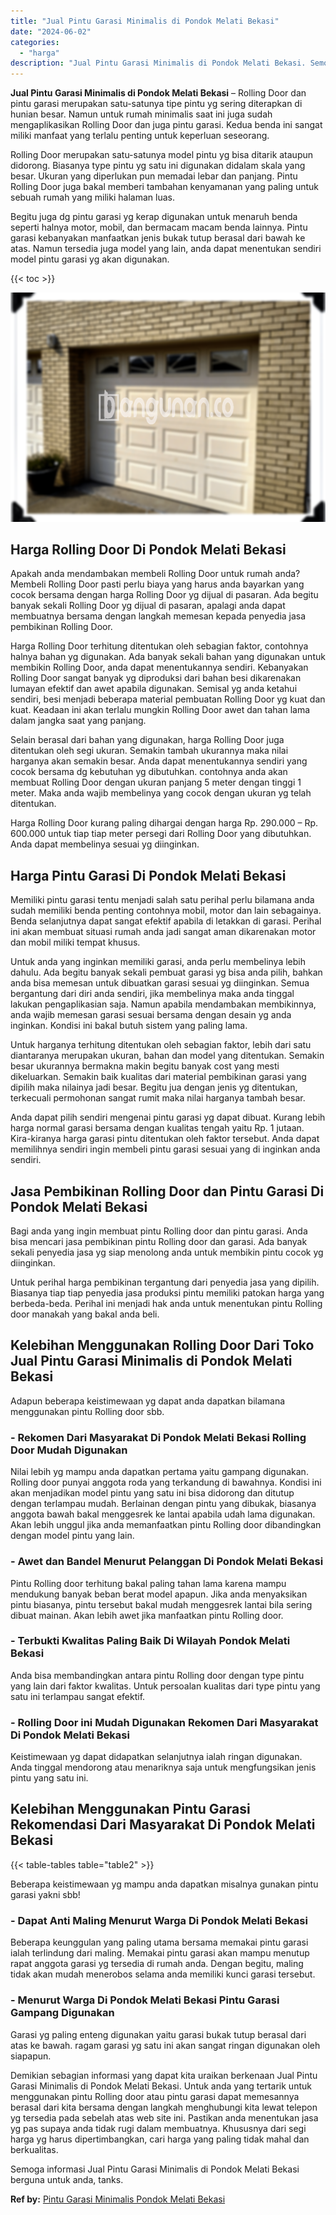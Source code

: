 ```yaml
---
title: "Jual Pintu Garasi Minimalis di Pondok Melati Bekasi"
date: "2024-06-02"
categories: 
  - "harga"
description: "Jual Pintu Garasi Minimalis di Pondok Melati Bekasi. Semoga informasi Jual Pintu Garasi Minimalis di Pondok Melati Bekasi berguna untuk anda, tanks...."
---
```


**Jual Pintu Garasi Minimalis di Pondok Melati Bekasi** – Rolling Door dan pintu garasi merupakan satu-satunya tipe pintu yg sering diterapkan di hunian besar. Namun untuk rumah minimalis saat ini juga sudah mengaplikasikan Rolling Door dan juga pintu garasi. Kedua benda ini sangat miliki manfaat yang terlalu penting untuk keperluan seseorang.

Rolling Door merupakan satu-satunya model pintu yg bisa ditarik ataupun didorong. Biasanya type pintu yg satu ini digunakan didalam skala yang besar. Ukuran yang diperlukan pun memadai lebar dan panjang. Pintu Rolling Door juga bakal memberi tambahan kenyamanan yang paling untuk sebuah rumah yang miliki halaman luas.

Begitu juga dg pintu garasi yg kerap digunakan untuk menaruh benda seperti halnya motor, mobil, dan bermacam macam benda lainnya. Pintu garasi kebanyakan manfaatkan jenis bukak tutup berasal dari bawah ke atas. Namun tersedia juga model yang lain, anda dapat menentukan sendiri model pintu garasi yg akan digunakan.

{{< toc >}}

![Jual Pintu Garasi Minimalis di Pondok Melati Bekasi](/images/pintu-garasi-67.png)

## Harga Rolling Door Di Pondok Melati Bekasi

Apakah anda mendambakan membeli Rolling Door untuk rumah anda? Membeli Rolling Door pasti perlu biaya yang harus anda bayarkan yang cocok bersama dengan harga Rolling Door yg dijual di pasaran. Ada begitu banyak sekali Rolling Door yg dijual di pasaran, apalagi anda dapat membuatnya bersama dengan langkah memesan kepada penyedia jasa pembikinan Rolling Door.

Harga Rolling Door terhitung ditentukan oleh sebagian faktor, contohnya halnya bahan yg digunakan. Ada banyak sekali bahan yang digunakan untuk membikin Rolling Door, anda dapat menentukannya sendiri. Kebanyakan Rolling Door sangat banyak yg diproduksi dari bahan besi dikarenakan lumayan efektif dan awet apabila digunakan. Semisal yg anda ketahui sendiri, besi menjadi beberapa material pembuatan Rolling Door yg kuat dan kuat. Keadaan ini akan terlalu mungkin Rolling Door awet dan tahan lama dalam jangka saat yang panjang.

Selain berasal dari bahan yang digunakan, harga Rolling Door juga ditentukan oleh segi ukuran. Semakin tambah ukurannya maka nilai harganya akan semakin besar. Anda dapat menentukannya sendiri yang cocok bersama dg kebutuhan yg dibutuhkan. contohnya anda akan membuat Rolling Door dengan ukuran panjang 5 meter dengan tinggi 1 meter. Maka anda wajib membelinya yang cocok dengan ukuran yg telah ditentukan.

Harga Rolling Door kurang paling dihargai dengan harga Rp. 290.000 – Rp. 600.000 untuk tiap tiap meter persegi dari Rolling Door yang dibutuhkan. Anda dapat membelinya sesuai yg diinginkan.

## Harga Pintu Garasi Di Pondok Melati Bekasi

Memiliki pintu garasi tentu menjadi salah satu perihal perlu bilamana anda sudah memiliki benda penting contohnya mobil, motor dan lain sebagainya. Benda selanjutnya dapat sangat efektif apabila di letakkan di garasi. Perihal ini akan membuat situasi rumah anda jadi sangat aman dikarenakan motor dan mobil miliki tempat khusus.

Untuk anda yang inginkan memiliki garasi, anda perlu membelinya lebih dahulu. Ada begitu banyak sekali pembuat garasi yg bisa anda pilih, bahkan anda bisa memesan untuk dibuatkan garasi sesuai yg diinginkan. Semua bergantung dari diri anda sendiri, jika membelinya maka anda tinggal lakukan pengaplikasian saja. Namun apabila mendambakan membikinnya, anda wajib memesan garasi sesuai bersama dengan desain yg anda inginkan. Kondisi ini bakal butuh sistem yang paling lama.

Untuk harganya terhitung ditentukan oleh sebagian faktor, lebih dari satu diantaranya merupakan ukuran, bahan dan model yang ditentukan. Semakin besar ukurannya bermakna makin begitu banyak cost yang mesti dikeluarkan. Semakin baik kualitas dari material pembikinan garasi yang dipilih maka nilainya jadi besar. Begitu jua dengan jenis yg ditentukan, terkecuali permohonan sangat rumit maka nilai harganya tambah besar.

Anda dapat pilih sendiri mengenai pintu garasi yg dapat dibuat. Kurang lebih harga normal garasi bersama dengan kualitas tengah yaitu Rp. 1 jutaan. Kira-kiranya harga garasi pintu ditentukan oleh faktor tersebut. Anda dapat memilihnya sendiri ingin membeli pintu garasi sesuai yang di inginkan anda sendiri.

## Jasa Pembikinan Rolling Door dan Pintu Garasi Di Pondok Melati Bekasi

Bagi anda yang ingin membuat pintu Rolling door dan pintu garasi. Anda bisa mencari jasa pembikinan pintu Rolling door dan garasi. Ada banyak sekali penyedia jasa yg siap menolong anda untuk membikin pintu cocok yg diinginkan.

Untuk perihal harga pembikinan tergantung dari penyedia jasa yang dipilih. Biasanya tiap tiap penyedia jasa produksi pintu memiliki patokan harga yang berbeda-beda. Perihal ini menjadi hak anda untuk menentukan pintu Rolling door manakah yang bakal anda beli.

## Kelebihan Menggunakan Rolling Door Dari Toko Jual Pintu Garasi Minimalis di Pondok Melati Bekasi

Adapun beberapa keistimewaan yg dapat anda dapatkan bilamana menggunakan pintu Rolling door sbb.

### \- Rekomen Dari Masyarakat Di Pondok Melati Bekasi Rolling Door Mudah Digunakan

Nilai lebih yg mampu anda dapatkan pertama yaitu gampang digunakan. Rolling door punyai anggota roda yang terkandung di bawahnya. Kondisi ini akan menjadikan model pintu yang satu ini bisa didorong dan ditutup dengan terlampau mudah. Berlainan dengan pintu yang dibukak, biasanya anggota bawah bakal menggesrek ke lantai apabila udah lama digunakan. Akan lebih unggul jika anda memanfaatkan pintu Rolling door dibandingkan dengan model pintu yang lain.

### \- Awet dan Bandel Menurut Pelanggan Di Pondok Melati Bekasi

Pintu Rolling door terhitung bakal paling tahan lama karena mampu mendukung banyak beban berat model apapun. Jika anda menyaksikan pintu biasanya, pintu tersebut bakal mudah menggesrek lantai bila sering dibuat mainan. Akan lebih awet jika manfaatkan pintu Rolling door.

### \- Terbukti Kwalitas Paling Baik Di Wilayah Pondok Melati Bekasi

Anda bisa membandingkan antara pintu Rolling door dengan type pintu yang lain dari faktor kwalitas. Untuk persoalan kualitas dari type pintu yang satu ini terlampau sangat efektif.

### \- Rolling Door ini Mudah Digunakan Rekomen Dari Masyarakat Di Pondok Melati Bekasi

Keistimewaan yg dapat didapatkan selanjutnya ialah ringan digunakan. Anda tinggal mendorong atau menariknya saja untuk mengfungsikan jenis pintu yang satu ini.

## Kelebihan Menggunakan Pintu Garasi Rekomendasi Dari Masyarakat Di Pondok Melati Bekasi

{{< table-tables table="table2" >}}

Beberapa keistimewaan yg mampu anda dapatkan misalnya gunakan pintu garasi yakni sbb!

### \- Dapat Anti Maling Menurut Warga Di Pondok Melati Bekasi

Beberapa keunggulan yang paling utama bersama memakai pintu garasi ialah terlindung dari maling. Memakai pintu garasi akan mampu menutup rapat anggota garasi yg tersedia di rumah anda. Dengan begitu, maling tidak akan mudah menerobos selama anda memiliki kunci garasi tersebut.

### \- Menurut Warga Di Pondok Melati Bekasi Pintu Garasi Gampang Digunakan

Garasi yg paling enteng digunakan yaitu garasi bukak tutup berasal dari atas ke bawah. ragam garasi yg satu ini akan sangat ringan digunakan oleh siapapun.

Demikian sebagian informasi yang dapat kita uraikan berkenaan Jual Pintu Garasi Minimalis di Pondok Melati Bekasi. Untuk anda yang tertarik untuk menggunakan pintu Rolling door atau pintu garasi dapat memesannya berasal dari kita bersama dengan langkah menghubungi kita lewat telepon yg tersedia pada sebelah atas web site ini. Pastikan anda menentukan jasa yg pas supaya anda tidak rugi dalam membuatnya. Khususnya dari segi harga yg harus dipertimbangkan, cari harga yang paling tidak mahal dan berkualitas.

Semoga informasi Jual Pintu Garasi Minimalis di Pondok Melati Bekasi berguna untuk anda, tanks.

**Ref by:** [Pintu Garasi Minimalis Pondok Melati Bekasi](https://id.wikipedia.org/wiki/Pintu)
